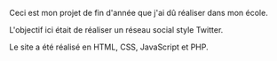 Ceci est mon projet de fin d'année que j'ai dû réaliser dans mon école. 

L'objectif ici était de réaliser un réseau social style Twitter. 

Le site a été réalisé en HTML, CSS, JavaScript et PHP. 
